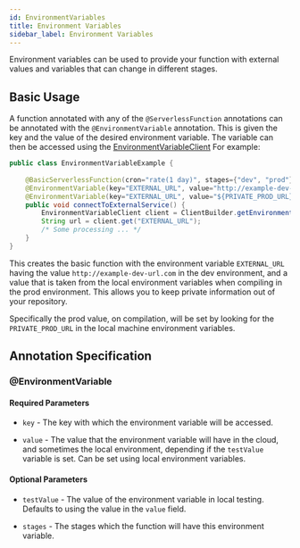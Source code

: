 ```yaml
---
id: EnvironmentVariables
title: Environment Variables
sidebar_label: Environment Variables
---
```


Environment variables can be used to provide your function with external values and variables that can change in different stages.

## Basic Usage
A function annotated with any of the `@ServerlessFunction` annotations can be annotated with the `@EnvironmentVariable` annotation. This is given the key and the value of the desired environment variable. The variable can then be accessed using the [EnvironmentVariableClient](../../clients/EnvironmentVariableClient.md) For example:

```java
public class EnvironmentVariableExample {
    
    @BasicServerlessFunction(cron="rate(1 day)", stages={"dev", "prod"})
    @EnvironmentVariable(key="EXTERNAL_URL", value="http://example-dev-url.com", stages={"dev"})
    @EnvironmentVariable(key="EXTERNAL_URL", value="${PRIVATE_PROD_URL}", stages={"prod"})
    public void connectToExternalService() {
        EnvironmentVariableClient client = ClientBuilder.getEnvironmentVariableClient();
        String url = client.get("EXTERNAL_URL");
        /* Some processing ... */
    }
}
```

This creates the basic function with the environment variable `EXTERNAL_URL` having the value `http://example-dev-url.com` in the dev environment, and a value that is taken from the local environment variables when compiling in the prod environment. This allows you to keep private information out of your repository. 

Specifically the prod value, on compilation, will be set by looking for the `PRIVATE_PROD_URL` in the local machine environment variables. 

## Annotation Specification
### @EnvironmentVariable
#### Required Parameters
* `key` - The key with which the environment variable will be accessed.

* `value` - The value that the environment variable will have in the cloud, and sometimes the local environment, depending if the `testValue` variable is set. Can be set using local environment variables.

#### Optional Parameters
* `testValue` - The value of the environment variable in local testing. Defaults to using the value in the `value` field. 

* `stages` - The stages which the function will have this environment variable.
 
